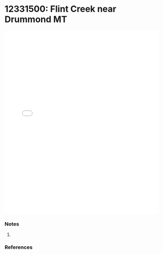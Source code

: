 # 12331500: Flint Creek near Drummond MT

<iframe src="/_static/stations/12331500_fdc.html" width="100%" height="600" frameborder="0"></iframe>

### Notes
1. 

### References


